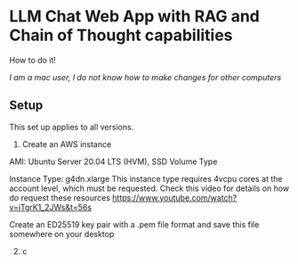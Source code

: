# LLM Chat Web App with RAG and Chain of Thought capabilities

How to do it!

*I am a mac user, I do not know how to make changes for other computers*

## Setup

This set up applies to all versions.

1. Create an AWS instance

AMI: Ubuntu Server 20.04 LTS (HVM), SSD Volume Type

Instance Type: g4dn.xlarge
This instance type requires 4vcpu cores at the account level, which must be requested. Check this video for details on how do request these resources https://www.youtube.com/watch?v=jTgrK1_2JWs&t=56s

Create an ED25519 key pair with a .pem file format and save this file somewhere on your desktop

2. c
